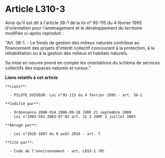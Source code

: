 # Article L310-3

Ainsi qu'il est dit à l'article 38-1 de la loi n° 95-115 du 4 février 1995 d'orientation pour l'aménagement et le
développement du territoire modifiée ci-après reproduit :

"Art. 38-1. - Le fonds de gestion des milieux naturels contribue au financement des projets d'intérêt collectif concourant à
la protection, à la réhabilitation ou à la gestion des milieux et habitats naturels.

Sa mise en oeuvre prend en compte les orientations du schéma de services collectifs des espaces naturels et ruraux."

**Liens relatifs à cet article**

	**Liens**:

	  - PILOTE_SUIVEUR: Loi n°95-115 du 4 février 1995 - art. 38-1

	**Codifié par**:

	  - Ordonnance 2000-914 2000-09-18 JORF 21 septembre 2000
	  - Loi n°2003-591 2003-07-02 art. 31 I JORF 3 juillet 2003

	**Abrogé par**:

	  - Loi n°2016-1087 du 8 août 2016 - art. 7

	**Cité par**:

	  - Code de l'environnement - art. L653-1 (M)
